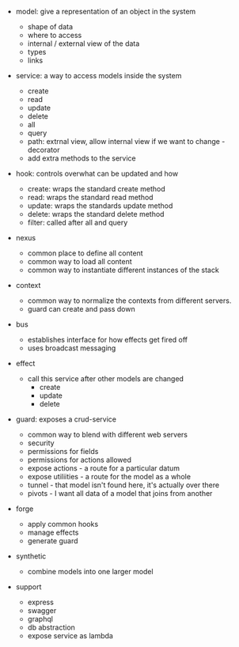 
- model: give a representation of an object in the system
	- shape of data
	- where to access
	- internal / external view of the data
	- types
	- links
- service: a way to access models inside the system
	- create
	- read
	- update
	- delete
	- all
	- query
	- path: extrnal view, allow internal view if we want to change
-decorator
	- add extra methods to the service
- hook: controls overwhat can be updated and how
	- create: wraps the standard create method
	- read: wraps the standard read method
	- update: wraps the standards update method
	- delete: wraps the standard delete method
	- filter: called after all and query
- nexus
	- common place to define all content
	- common way to load all content
	- common way to instantiate different instances of the stack
- context
	- common way to normalize the contexts from different servers.
	- guard can create and pass down
- bus
	- establishes interface for how effects get fired off
	- uses broadcast messaging
- effect
	- call this service after other models are changed
		- create
		- update
		- delete
- guard: exposes a crud-service
	- common way to blend with different web servers
	- security
	- permissions for fields
	- permissions for actions allowed
	- expose actions - a route for a particular datum
	- expose utiliities - a route for the model as a whole
	- tunnel - that model isn't found here, it's actually over there
	- pivots - I want all data of a model that joins from another
- forge
	- apply common hooks
	- manage effects
	- generate guard
- synthetic
	- combine models into one larger model
 
- support
	- express
	- swagger
	- graphql
	- db abstraction
	- expose service as lambda